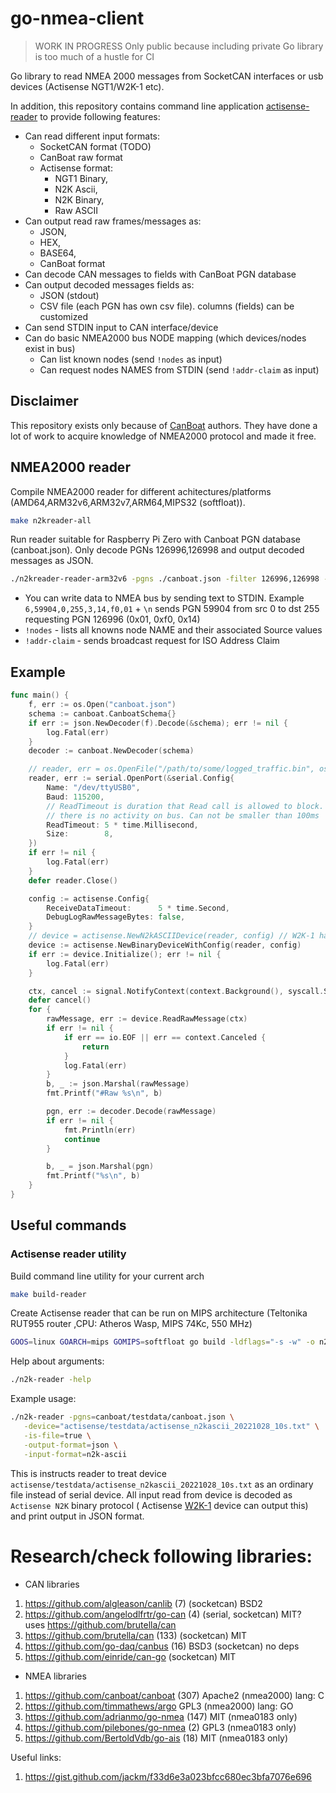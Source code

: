 # go-nmea-client

> WORK IN PROGRESS
> Only public because including private Go library is too much of a hustle for CI

Go library to read NMEA 2000 messages from SocketCAN interfaces or usb devices (Actisense NGT1/W2K-1 etc).

In addition, this repository contains command line application [actisense-reader](./actisense/main.go) to provide
following features:

* Can read different input formats:
  * SocketCAN format (TODO)
  * CanBoat raw format
  * Actisense format:
      * NGT1 Binary,
      * N2K Ascii,
      * N2K Binary,
      * Raw ASCII
* Can output read raw frames/messages as:
    * JSON,
    * HEX,
    * BASE64,
    * CanBoat format
* Can decode CAN messages to fields with CanBoat PGN database
* Can output decoded messages fields as: 
  * JSON (stdout)
  * CSV file (each PGN has own csv file). columns (fields) can be customized
* Can send STDIN input to CAN interface/device
* Can do basic NMEA2000 bus NODE mapping (which devices/nodes exist in bus)
    * Can list known nodes (send `!nodes` as input)
    * Can request nodes NAMES from STDIN (send `!addr-claim` as input)

## Disclaimer

This repository exists only because of [CanBoat](https://github.com/canboat/canboat) authors. They have done a lot of
work to acquire knowledge of NMEA2000 protocol and made it free.

## NMEA2000 reader

Compile NMEA2000 reader for different achitectures/platforms (AMD64,ARM32v6,ARM32v7,ARM64,MIPS32 (softfloat)).

```bash
make n2kreader-all
```

Run reader suitable for Raspberry Pi Zero with Canboat PGN database (canboat.json). Only decode PGNs 126996,126998 and output decoded
messages as JSON.

```bash
./n2kreader-reader-arm32v6 -pgns ./canboat.json -filter 126996,126998 -output-format json
```

* You can write data to NMEA bus by sending text to STDIN. Example `6,59904,0,255,3,14,f0,01` + `\n` sends PGN 59904 from src 0 to dst 255 requesting PGN 126996 (0x01, 0xf0, 0x14)
* `!nodes` - lists all knowns node NAME and their associated Source values
* `!addr-claim` - sends broadcast request for ISO Address Claim 

## Example

```go
func main() {
	f, err := os.Open("canboat.json")
	schema := canboat.CanboatSchema{}
	if err := json.NewDecoder(f).Decode(&schema); err != nil {
		log.Fatal(err)
	}
	decoder := canboat.NewDecoder(schema)

	// reader, err = os.OpenFile("/path/to/some/logged_traffic.bin", os.O_RDONLY, 0)
	reader, err := serial.OpenPort(&serial.Config{
		Name: "/dev/ttyUSB0",
		Baud: 115200,
		// ReadTimeout is duration that Read call is allowed to block. Device has different timeout for situation when
		// there is no activity on bus. Can not be smaller than 100ms
		ReadTimeout: 5 * time.Millisecond,
		Size:        8,
	})
	if err != nil {
		log.Fatal(err)
	}
	defer reader.Close()

	config := actisense.Config{
		ReceiveDataTimeout:      5 * time.Second,
		DebugLogRawMessageBytes: false,
	}
	// device = actisense.NewN2kASCIIDevice(reader, config) // W2K-1 has support for Actisense N2K Ascii format
	device := actisense.NewBinaryDeviceWithConfig(reader, config)
	if err := device.Initialize(); err != nil {
		log.Fatal(err)
	}

	ctx, cancel := signal.NotifyContext(context.Background(), syscall.SIGINT, syscall.SIGTERM)
	defer cancel()
	for {
		rawMessage, err := device.ReadRawMessage(ctx)
		if err != nil {
			if err == io.EOF || err == context.Canceled {
				return
			}
			log.Fatal(err)
		}
		b, _ := json.Marshal(rawMessage)
		fmt.Printf("#Raw %s\n", b)

		pgn, err := decoder.Decode(rawMessage)
		if err != nil {
			fmt.Println(err)
			continue
		}

		b, _ = json.Marshal(pgn)
		fmt.Printf("%s\n", b)
	}
}
```

## Useful commands

### Actisense reader utility

Build command line utility for your current arch

```bash 
make build-reader
```

Create Actisense reader that can be run on MIPS architecture (Teltonika RUT955 router ,CPU: Atheros Wasp, MIPS 74Kc, 550
MHz)

```bash
GOOS=linux GOARCH=mips GOMIPS=softfloat go build -ldflags="-s -w" -o n2k-reader-mips cmd/n2kreader/main.go
```

Help about arguments:

```bash
./n2k-reader -help
```

Example usage:

```bash 
./n2k-reader -pgns=canboat/testdata/canboat.json \
   -device="actisense/testdata/actisense_n2kascii_20221028_10s.txt" \
   -is-file=true \
   -output-format=json \
   -input-format=n2k-ascii
```

This is instructs reader to treat device `actisense/testdata/actisense_n2kascii_20221028_10s.txt` as an ordinary file
instead
of serial device. All input read from device is decoded as `Actisense N2K` binary protocol (
Actisense [W2K-1](https://actisense.com/products/w2k-1-nmea-2000-wifi-gateway/) device can output this)
and print output in JSON format.

# Research/check following libraries:

* CAN libraries

1. https://github.com/algleason/canlib (7) (socketcan) BSD2
2. https://github.com/angelodlfrtr/go-can (4) (serial, socketcan) MIT?  
   uses https://github.com/brutella/can
3. https://github.com/brutella/can (133) (socketcan) MIT
4. https://github.com/go-daq/canbus (16) BSD3  (socketcan)  no deps
5. https://github.com/einride/can-go (socketcan) MIT

* NMEA libraries

1. https://github.com/canboat/canboat (307) Apache2 (nmea2000) lang: C
2. https://github.com/timmathews/argo GPL3 (nmea2000)  lang: GO
3. https://github.com/adrianmo/go-nmea (147) MIT (nmea0183 only)
4. https://github.com/pilebones/go-nmea (2) GPL3 (nmea0183 only)
5. https://github.com/BertoldVdb/go-ais (18) MIT (nmea0183 only)

Useful links:

1. https://gist.github.com/jackm/f33d6e3a023bfcc680ec3bfa7076e696